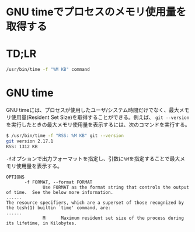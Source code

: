 # GNU timeでプロセスのメモリ使用量を取得する


# TD;LR

```bash
/usr/bin/time -f "%M KB" command
```

# GNU time

GNU timeには、プロセスが使用したユーザ/システム時間だけでなく、最大メモリ使用量(Resident Set Size)を取得することができる。例えば、 `git --version`を実行したときの最大メモリ使用量を表示するには、次のコマンドを実行する。

```bash
$ /usr/bin/time -f "RSS: %M KB" git --version
git version 2.17.1
RSS: 1312 KB
```

`-f`オプションで出力フォーマットを指定し、引数に`%M`を指定することで最大メモリ使用量を表示する。

```
OPTIONS
       -f FORMAT, --format FORMAT
              Use FORMAT as the format string that controls the output of time.  See the below more information.
......
The resource specifiers, which are a superset of those recognized by the tcsh(1) builtin `time' command, are:
......
              M      Maximum resident set size of the process during its lifetime, in Kilobytes.
```
